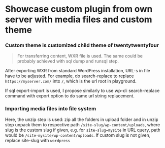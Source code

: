 # Showcase custom plugin from own server with media files and custom theme

### Custom theme is customized child theme of twentytwentyfour

> For transferring content, WXR file is used. The same could be probably achieved with sql dump and runsql step.

After exporting WXR from standard WordPress installation, URL-s in file have to be adjusted. For example, do search-replace to replace
`https://myserver.com/` into `/`, which is the url root in playground.

If sql export-import is used, I propose similarly to use wp-cli search-replace command with export option to do same url string replacement.

### Importing media files into file system

Here, the unzip step is used: zip all the folders in upload folder and in unzip step unpack them to respective path `/site-slug/wp-content/uploads`, where slug
is the custom slug if given, e.g. for `site-slug=mysite` in URL query, path would be `/site-mysite/wp-content/uploads`. If custom slug is not given, replace site-slug
with `wordpress`
